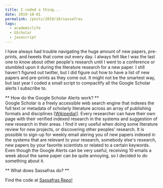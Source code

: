 ```yaml
---
title: I coded a thing...
date: 2019-10-01
permalink: /posts/2019/10/sassafras
tags: 
  - academiclife 
  - GScholar 
  - javascript
---
```

I have always had trouble navigating the huge amount of new papers, pre-prints, and tweets that come out every day.
I always felt like I was the last one to know about other people's research until I went to a conference or stumbled 
upon it during the literature research for a new paper. I still haven't figured out twitter, but I did figure out how 
to have a list of new papers and pre-prints as they come out. It might not be the smartest way, but last year I coded a small script to compactify all the Google Scholar alerts I 
subscribe to.  

** How do the Google Scholar Alerts work? **  
Google Scholar is a freely accessible web search engine that indexes the full text or metadata of scholarly literature across an array of publishing formats and disciplines 
[[Wikipedia!](https://en.wikipedia.org/wiki/Google_Scholar)]. Every researcher can have their own page with their verified indexed research in the systems and suggestion of
new research in their areas. I find it very useful when doing some literature review for new projects, or discovering other peoples' research. It is possible to sign-up for 
weekly email alering you of new papers indexed in the systems that are relevant to your research, somebody else's research, new papers by your favorite scientists or related 
to a certain keywords. Even though the Google Alerts can be very useful, receiving 10 emails a week about the same paper can be quite annoying, so I decided to do something about it.


** What dows Sassafras do? **  

Find the code at [Sassafras Repo!](https://github.com/alpatania/sassafras)
